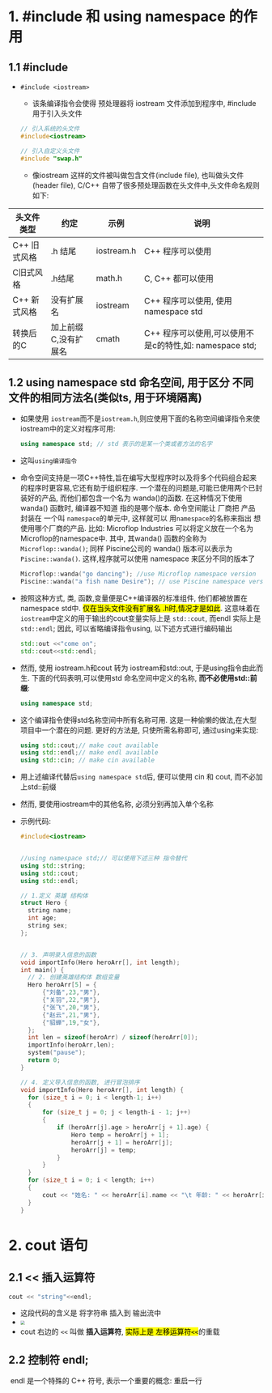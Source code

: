 # 1. #include 和 using namespace 的作用

## 1.1 #include

+ `#include <iostream>`

  + 该条编译指令会使得 预处理器将 iostream 文件添加到程序中, #include 用于引入头文件

  ```c++
  // 引入系统的头文件
  #include<iostream>
  
  // 引入自定义头文件
  #include "swap.h"
  ```

  +  像iostream 这样的文件被叫做包含文件(include file), 也叫做头文件(header file), C/C++ 自带了很多预处理函数在头文件中,头文件命名规则如下:

| 头文件类型   | 约定                 | 示例       | 说明                                                     |
| ------------ | -------------------- | ---------- | -------------------------------------------------------- |
| C++ 旧式风格 | .h 结尾              | iostream.h | C++ 程序可以使用                                         |
| C旧式风格    | .h结尾               | math.h     | C, C++ 都可以使用                                        |
| C++ 新式风格 | 没有扩展名           | iostream   | C++ 程序可以使用, 使用 namespace std                     |
| 转换后的C    | 加上前缀C,没有扩展名 | cmath      | C++ 程序可以使用,可以使用不是c的特性,如:  namespace std; |

## 1.2 using namespace std 命名空间,  用于区分 不同文件的相同方法名(类似ts,   用于环境隔离)

+ 如果使用 `iostream`而不是`iostream.h`,则应使用下面的名称空间编译指令来使iostream中的定义对程序可用:

  ```c++
  using namespace std; // std 表示的是某一个类或者方法的名字
  ```

+ 这叫`using编译指令`

+ 命令空间支持是一项C++特性,旨在编写大型程序时以及将多个代码组合起来的程序时更容易,它还有助于组织程序.  一个潜在的问题是,可能已使用两个已封装好的产品, 而他们都包含一个名为 wanda()的函数. 在这种情况下使用 wanda() 函数时, 编译器不知道 指的是哪个版本. 命令空间能让 厂商把 产品 封装在 一个叫 `namespace`的单元中, 这样就可以 用`namespace`的名称来指出 想使用哪个厂商的产品.  比如:  Microflop Industries 可以将定义放在一个名为 Microflop的namespace中. 其中, 其wanda() 函数的全称为 `Microflop::wanda()`; 同样 Piscine公司的 wanda() 版本可以表示为 `Piscine::wanda()`. 这样,程序就可以使用 namespace 来区分不同的版本了

  ```c++
  Microflop::wanda("go dancing"); //use Microflop namespace version
  Piscine::wanda("a fish name Desire"); // use Piscine namespace version
  ```

+ 按照这种方式, 类, 函数,变量便是C++编译器的标准组件, 他们都被放置在 namespace std中.  <mark>仅在当头文件没有扩展名 .h时,情况才是如此</mark>. 这意味着在 `iostream`中定义的用于输出的cout变量实际上是 `std::cout`, 而endl 实际上是`std::endl`; 因此, 可以省略编译指令using, 以下述方式进行编码输出

  ```c++
  std::out <<"come on";
  std::cout<<std::endl;
  ```

+ 然而, 使用 iostream.h和cout 转为 iostream和std::out,  于是using指令由此而生.  下面的代码表明,可以使用std 命名空间中定义的名称, **而不必使用std::前缀**:

  ```c++
  using namespace std;
  ```

+ 这个编译指令使得std名称空间中所有名称可用.   这是一种偷懒的做法,在大型项目中一个潜在的问题. 更好的方法是, 只使所需名称即可, 通过using来实现:

  ```c++
  using std::cout;// make cout available
  using std::endl;// make endl available
  using std::cin; // make cin available

+ 用上述编译代替后`using namespace std`后, 便可以使用 cin 和 cout, 而不必加上std::前缀
+ 然而, 要使用iostream中的其他名称, 必须分别再加入单个名称

+ 示例代码:

  ```c++
  #include<iostream>
  
  
  //using namespace std;// 可以使用下述三种 指令替代
  using std::string;
  using std::cout;
  using std::endl;
  
  // 1.定义 英雄 结构体
  struct Hero {
  	string name;
  	int age;
  	string sex;
  };
  
  
  // 3. 声明录入信息的函数
  void importInfo(Hero heroArr[], int length);
  int main() {
  	// 2. 创建英雄结构体 数组变量
  	Hero heroArr[5] = {
  		{"刘备",23,"男"},
  		{"关羽",22,"男"},
  		{"张飞",20,"男"},
  		{"赵云",21,"男"},
  		{"貂蝉",19,"女"},
  	};
  	int len = sizeof(heroArr) / sizeof(heroArr[0]);
  	importInfo(heroArr,len);
  	system("pause");
  	return 0;
  }
  
  // 4. 定义导入信息的函数, 进行冒泡排序
  void importInfo(Hero heroArr[], int length) {
  	for (size_t i = 0; i < length-1; i++)
  	{
  		for (size_t j = 0; j < length-i - 1; j++)
  		{
  			if (heroArr[j].age > heroArr[j + 1].age) {
  				Hero temp = heroArr[j + 1];
  				heroArr[j + 1] = heroArr[j];
  				heroArr[j] = temp;
  			}
  		}
  	}
  	for (size_t i = 0; i < length; i++)
  	{
  		cout << "姓名: " << heroArr[i].name << "\t 年龄: " << heroArr[i].age << "\t性别: " << heroArr[i].sex << endl;
  	}
  }
  ```



# 2. cout 语句

## 2.1 << 插入运算符

```c++
cout << "string"<<endl;
```

+ 这段代码的含义是 将字符串 插入到 输出流中
+ <img src="E:\Learn\006-cpp\img\cout输出流.png" style="zoom:50%;" />
+ cout 右边的 `<<` 叫做 **插入运算符**,    <mark>实际上是 左移运算符`<<`</mark>的重载

## 2.2 控制符 endl;

​	endl 是一个特殊的 C++ 符号, 表示一个重要的概念: 重启一行